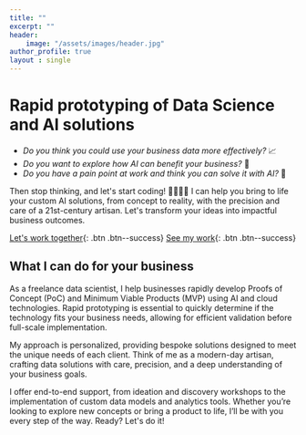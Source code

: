 ```yaml
---
title: ""
excerpt: ""
header:
    image: "/assets/images/header.jpg"
author_profile: true
layout : single
---
```


<!-- Clear Value Proposition -->
# Rapid prototyping of Data Science and AI solutions

- _Do you think you could use your business data more effectively?_ 📈
- _Do you want to explore how AI can benefit your business?_ 🤖
- _Do you have a pain point at work and think you can solve it with AI?_ 🔧

Then stop thinking, and let's start coding! 👩‍💻👨‍💻 I can help you bring to life your custom AI solutions, from concept to reality, with the precision and care of a 21st-century artisan. Let's transform your ideas into impactful business outcomes.


<!-- Call to Action Buttons -->
[Let's work together](mailto:aldcorrales@outlook.com){: .btn .btn--success}
[See my work](#link){: .btn .btn--success}

<!-- Introduction Text -->
## What I can do for your business

As a freelance data scientist, I help businesses rapidly develop Proofs of Concept (PoC) and Minimum Viable Products (MVP) using AI and cloud technologies. Rapid prototyping is essential to quickly determine if the technology fits your business needs, allowing for efficient validation before full-scale implementation. 

My approach is personalized, providing bespoke solutions designed to meet the unique needs of each client. Think of me as a modern-day artisan, crafting data solutions with care, precision, and a deep understanding of your business goals.

I offer end-to-end support, from ideation and discovery workshops to the implementation of custom data models and analytics tools. Whether you’re looking to explore new concepts or bring a product to life, I’ll be with you every step of the way. Ready? Let's do it!



<!-- Clear Value Proposition -->
<!-- <header>
  <h1>Data Science Expertise to Power Your Business Decisions 🦾 🚀 </h1>
</header> -->


<!-- Introduction Text -->
<!-- <section id="about-me">
  <h2>Hi, I'm Álvaro</h2>
  <p>
    I’m a Data Scientist with 7 years of experience working with clients in the UK and Spain in tech and consulting. I specialise in AI and Cloud technologies, developing Proofs of Concept (PoC) and Minimum Viable Products (MVP) for industries like banking, telecom, and the public sector.
  </p>
  <p>
    In the last three years, I’ve delivered over 30 projects, including NLP models for IT report analysis, a call transcription tool for customer insights, and KPI dashboards.
  </p>
  <p>
    I focus on time series analysis, causal inference, NLP, and data visualization, primarily using Python and cloud-based tools.
  </p>
</section> -->

<!-- Call to Action Buttons -->
<!-- <section class="cta-buttons">
  <a href="/contact" class="btn btn-success">Let’s Work Together</a>
  <a href="/portfolio" class="btn btn-success">See My Work</a>
</section> -->

